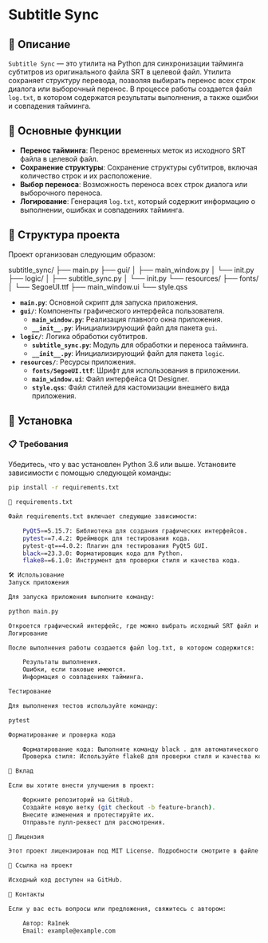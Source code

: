 # Subtitle Sync

## 📜 Описание

`Subtitle Sync` — это утилита на Python для синхронизации тайминга субтитров из оригинального файла SRT в целевой файл. Утилита сохраняет структуру перевода, позволяя выбирать перенос всех строк диалога или выборочный перенос. В процессе работы создается файл `log.txt`, в котором содержатся результаты выполнения, а также ошибки и совпадения тайминга.

## 🚀 Основные функции

- **Перенос тайминга**: Перенос временных меток из исходного SRT файла в целевой файл.
- **Сохранение структуры**: Сохранение структуры субтитров, включая количество строк и их расположение.
- **Выбор переноса**: Возможность переноса всех строк диалога или выборочного переноса.
- **Логирование**: Генерация `log.txt`, который содержит информацию о выполнении, ошибках и совпадениях тайминга.

## 📁 Структура проекта

Проект организован следующим образом:

subtitle_sync/
├── main.py
├── gui/
│ ├── main_window.py
│ └── init.py
├── logic/
│ ├── subtitle_sync.py
│ └── init.py
└── resources/
├── fonts/
│ └── SegoeUI.ttf
├── main_window.ui
└── style.qss

- **`main.py`**: Основной скрипт для запуска приложения.
- **`gui/`**: Компоненты графического интерфейса пользователя.
  - **`main_window.py`**: Реализация главного окна приложения.
  - **`__init__.py`**: Инициализирующий файл для пакета `gui`.
- **`logic/`**: Логика обработки субтитров.
  - **`subtitle_sync.py`**: Модуль для обработки и переноса тайминга.
  - **`__init__.py`**: Инициализирующий файл для пакета `logic`.
- **`resources/`**: Ресурсы приложения.
  - **`fonts/SegoeUI.ttf`**: Шрифт для использования в приложении.
  - **`main_window.ui`**: Файл интерфейса Qt Designer.
  - **`style.qss`**: Файл стилей для кастомизации внешнего вида приложения.

## 🔧 Установка

### 📋 Требования

Убедитесь, что у вас установлен Python 3.6 или выше. Установите зависимости с помощью следующей команды:

```bash
pip install -r requirements.txt

📄 requirements.txt

Файл requirements.txt включает следующие зависимости:

    PyQt5==5.15.7: Библиотека для создания графических интерфейсов.
    pytest==7.4.2: Фреймворк для тестирования кода.
    pytest-qt==4.0.2: Плагин для тестирования PyQt5 GUI.
    black==23.3.0: Форматировщик кода для Python.
    flake8==6.1.0: Инструмент для проверки стиля и качества кода.

🛠️ Использование
Запуск приложения

Для запуска приложения выполните команду:

python main.py

Откроется графический интерфейс, где можно выбрать исходный SRT файл и целевой файл для сохранения результата. Также доступны настройки для выбора переноса строк диалога.
Логирование

После выполнения работы создается файл log.txt, в котором содержится:

    Результаты выполнения.
    Ошибки, если таковые имеются.
    Информация о совпадениях тайминга.

Тестирование

Для выполнения тестов используйте команду:

pytest

Форматирование и проверка кода

    Форматирование кода: Выполните команду black . для автоматического форматирования кода.
    Проверка стиля: Используйте flake8 для проверки стиля и качества кода.

🤝 Вклад

Если вы хотите внести улучшения в проект:

    Форкните репозиторий на GitHub.
    Создайте новую ветку (git checkout -b feature-branch).
    Внесите изменения и протестируйте их.
    Отправьте пулл-реквест для рассмотрения.

📜 Лицензия

Этот проект лицензирован под MIT License. Подробности смотрите в файле LICENSE.

🔗 Ссылка на проект

Исходный код доступен на GitHub.

📝 Контакты

Если у вас есть вопросы или предложения, свяжитесь с автором:

    Автор: Ra1nek
    Email: example@example.com
